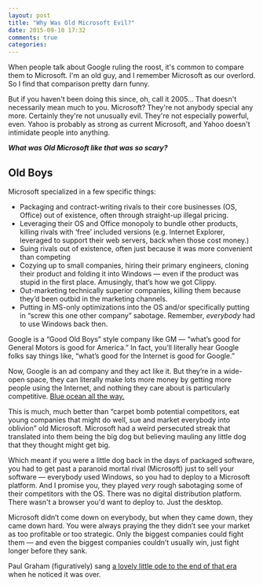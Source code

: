 ```yaml
---
layout: post
title: "Why Was Old Microsoft Evil?"
date: 2015-09-10 17:32
comments: true
categories: 
---
```


When people talk about Google ruling the roost, it's common to compare
them to Microsoft. I'm an old guy, and I remember Microsoft as our
overlord. So I find that comparison pretty darn funny.

But if you haven't been doing this since, oh, call it 2005... That
doesn't necessarily mean much to you. Microsoft? They're not anybody
special any more.  Certainly they're not unusually evil. They're not
especially powerful, even. Yahoo is probably as strong as current
Microsoft, and Yahoo doesn't intimidate people into anything.

<b><i>What was Old Microsoft like that was so scary?</i></b>

<h2>Old Boys</h2>

Microsoft specialized in a few specific things:

* Packaging and contract-writing rivals to their core businesses (OS, Office) out of existence, often through straight-up illegal pricing.
* Leveraging their OS and Office monopoly to bundle other products, killing rivals with ‘free’ included versions (e.g. Internet Explorer, leveraged to support their web servers, back when those cost money.)
* Suing rivals out of existence, often just because it was more convenient than competing
* Cozying up to small companies, hiring their primary engineers, cloning their product and folding it into Windows — even if the product was stupid in the first place. Amusingly, that’s how we got Clippy.
* Out-marketing technically superior companies, killing them because they’d been outbid in the marketing channels.
* Putting in MS-only optimizations into the OS and/or specifically putting in “screw this one other company” sabotage. Remember, *everybody* had to use Windows back then.

Google is a “Good Old Boys” style company like GM — “what’s good for
General Motors is good for America.” In fact, you’ll literally hear
Google folks say things like, “what’s good for the Internet is good
for Google.”

Now, Google is an ad company and they act like it. But they’re in a
wide-open space, they can literally make lots more money by getting
more people using the Internet, and nothing they care about is
particularly competitive. <a
href="https://en.wikipedia.org/wiki/Blue_Ocean_Strategy">Blue ocean
all the way.</a>

This is much, much better than “carpet bomb potential competitors, eat
young companies that might do well, sue and market everybody into
oblivion” old Microsoft. Microsoft had a weird persecuted streak that
translated into them being the big dog but believing mauling any
little dog that they thought might get big.

Which meant if you were a little dog back in the days of packaged
software, you had to get past a paranoid mortal rival (Microsoft) just
to sell your software — everybody used Windows, so you had to deploy
to a Microsoft platform. And I promise you, they played *very* rough
sabotaging some of their competitors with the OS. There was no digital
distribution platform. There wasn't a browser you'd want to deploy
to. Just the desktop.

Microsoft didn’t come down on everybody, but when they came down, they
came down hard. You were always praying the they didn’t see your
market as too profitable or too strategic. Only the biggest companies
could fight them — and even the biggest companies couldn’t usually
win, just fight longer before they sank.

Paul Graham (figuratively) sang <a
href="https://en.wikipedia.org/wiki/Blue_Ocean_Strategy">a lovely
little ode to the end of that era</a> when he noticed it was over.
